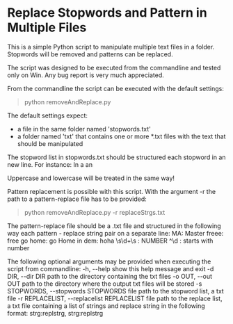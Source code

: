 # Replace Stopwords and Pattern in Multiple Files
This is a simple Python script to manipulate multiple text files in a folder. 
Stopwords will be removed and patterns can be replaced.

The script was designed to be executed from the commandline and tested only on Win.
Any bug report is very much appreciated.

From the commandline the script can be executed with the default settings:
>python removeAndReplace.py

The default settings expect:
- a file in the same folder named 'stopwords.txt' 
- a folder named 'txt' that contains one or more *.txt files with the text that should be manipulated

The stopword list in stopwords.txt should be structured each stopword in an new line. For instance:
In
a
an

Uppercase and lowercase will be treated in the same way!

Pattern replacement is possible with this script. With the argument -r the path to a pattern-replace file has to be provided:
>python removeAndReplace.py -r replaceStrgs.txt

The pattern-replace file should be a .txt file and structured in the following way each pattern - replace string pair on a separate line:
MA: Master
freee: free
go home: go Home
in dem: hoha
\s\d+\s : NUMBER
^\d : starts with number

The following optional arguments may be provided when executing the script from commandline:
  -h, --help            show this help message and exit
  -d DIR, --dir DIR     path to the directory containing the txt files
  -o OUT, --out OUT     path to the directory where the output txt files will
                        be stored
  -s STOPWORDS, --stopwords STOPWORDS
                        file path to the stopword list, a txt file
  -r REPLACELIST, --replacelist REPLACELIST
                        file path to the replace list, a txt file containing a
                        list of strings and replace string in the following
                        format: strg:replstrg, strg:replstrg



